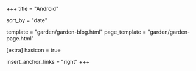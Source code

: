 +++
title = "Android"

sort_by = "date"

template = "garden/garden-blog.html"
page_template = "garden/garden-page.html"

[extra]
hasicon = true

insert_anchor_links = "right"
+++
